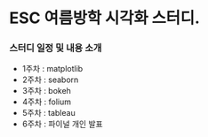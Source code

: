 # ESC 여름방학 시각화 스터디. 

### 스터디 일정 및 내용 소개
* 1주차 : matplotlib
* 2주차 : seaborn
* 3주차 : bokeh
* 4주차 : folium
* 5주차 : tableau
* 6주차 : 파이널 개인 발표
